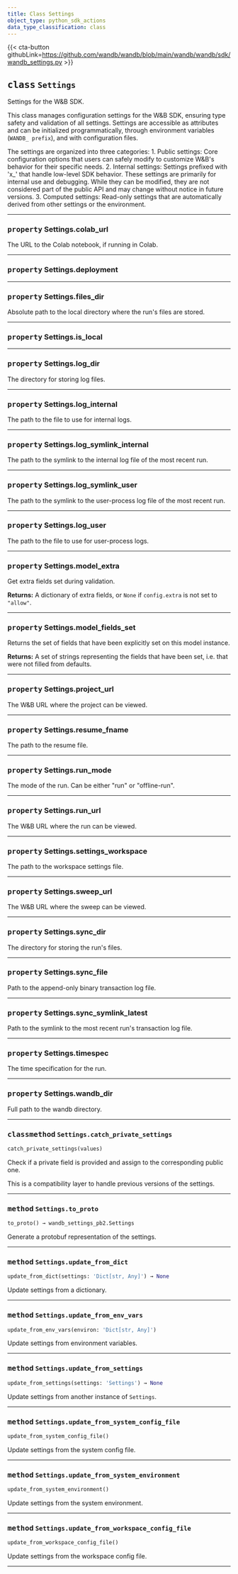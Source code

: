 ```yaml
---
title: Class Settings
object_type: python_sdk_actions
data_type_classification: class
---
```


{{< cta-button githubLink=https://github.com/wandb/wandb/blob/main/wandb/wandb/sdk/wandb_settings.py >}}




## <kbd>class</kbd> `Settings`
Settings for the W&B SDK. 

This class manages configuration settings for the W&B SDK, ensuring type safety and validation of all settings. Settings are accessible as attributes and can be initialized programmatically, through environment variables (`WANDB_ prefix`), and with configuration files. 

The settings are organized into three categories: 1. Public settings: Core configuration options that users can safely modify to customize  W&B's behavior for their specific needs. 2. Internal settings: Settings prefixed with 'x_' that handle low-level SDK behavior.  These settings are primarily for internal use and debugging. While they can be modified,  they are not considered part of the public API and may change without notice in future  versions. 3. Computed settings: Read-only settings that are automatically derived from other settings or  the environment. 


---

### <kbd>property</kbd> Settings.colab_url

The URL to the Colab notebook, if running in Colab. 

---

### <kbd>property</kbd> Settings.deployment





---

### <kbd>property</kbd> Settings.files_dir

Absolute path to the local directory where the run's files are stored. 

---

### <kbd>property</kbd> Settings.is_local





---

### <kbd>property</kbd> Settings.log_dir

The directory for storing log files. 

---

### <kbd>property</kbd> Settings.log_internal

The path to the file to use for internal logs. 

---

### <kbd>property</kbd> Settings.log_symlink_internal

The path to the symlink to the internal log file of the most recent run. 

---

### <kbd>property</kbd> Settings.log_symlink_user

The path to the symlink to the user-process log file of the most recent run. 

---

### <kbd>property</kbd> Settings.log_user

The path to the file to use for user-process logs. 

---

### <kbd>property</kbd> Settings.model_extra

Get extra fields set during validation. 



**Returns:**
  A dictionary of extra fields, or `None` if `config.extra` is not set to `"allow"`. 

---

### <kbd>property</kbd> Settings.model_fields_set

Returns the set of fields that have been explicitly set on this model instance. 



**Returns:**
  A set of strings representing the fields that have been set,  i.e. that were not filled from defaults. 

---

### <kbd>property</kbd> Settings.project_url

The W&B URL where the project can be viewed. 

---

### <kbd>property</kbd> Settings.resume_fname

The path to the resume file. 

---

### <kbd>property</kbd> Settings.run_mode

The mode of the run. Can be either "run" or "offline-run". 

---

### <kbd>property</kbd> Settings.run_url

The W&B URL where the run can be viewed. 

---

### <kbd>property</kbd> Settings.settings_workspace

The path to the workspace settings file. 

---

### <kbd>property</kbd> Settings.sweep_url

The W&B URL where the sweep can be viewed. 

---

### <kbd>property</kbd> Settings.sync_dir

The directory for storing the run's files. 

---

### <kbd>property</kbd> Settings.sync_file

Path to the append-only binary transaction log file. 

---

### <kbd>property</kbd> Settings.sync_symlink_latest

Path to the symlink to the most recent run's transaction log file. 

---

### <kbd>property</kbd> Settings.timespec

The time specification for the run. 

---

### <kbd>property</kbd> Settings.wandb_dir

Full path to the wandb directory. 



---

### <kbd>classmethod</kbd> `Settings.catch_private_settings`

```python
catch_private_settings(values)
```

Check if a private field is provided and assign to the corresponding public one. 

This is a compatibility layer to handle previous versions of the settings. 

---

### <kbd>method</kbd> `Settings.to_proto`

```python
to_proto() → wandb_settings_pb2.Settings
```

Generate a protobuf representation of the settings. 

---

### <kbd>method</kbd> `Settings.update_from_dict`

```python
update_from_dict(settings: 'Dict[str, Any]') → None
```

Update settings from a dictionary. 

---

### <kbd>method</kbd> `Settings.update_from_env_vars`

```python
update_from_env_vars(environ: 'Dict[str, Any]')
```

Update settings from environment variables. 

---

### <kbd>method</kbd> `Settings.update_from_settings`

```python
update_from_settings(settings: 'Settings') → None
```

Update settings from another instance of `Settings`. 

---

### <kbd>method</kbd> `Settings.update_from_system_config_file`

```python
update_from_system_config_file()
```

Update settings from the system config file. 

---

### <kbd>method</kbd> `Settings.update_from_system_environment`

```python
update_from_system_environment()
```

Update settings from the system environment. 

---

### <kbd>method</kbd> `Settings.update_from_workspace_config_file`

```python
update_from_workspace_config_file()
```

Update settings from the workspace config file. 

---































